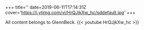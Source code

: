 +++
title=''
date=2019-06-11T17:14:31Z
cover='https://i.ytimg.com/vi/HrQJjkXw_hc/sddefault.jpg'
+++

All content belongs to GlennBeck.
{{< youtube HrQJjkXw_hc >}}
